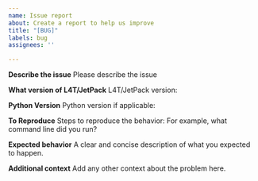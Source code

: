 ```yaml
---
name: Issue report
about: Create a report to help us improve
title: "[BUG]"
labels: bug
assignees: ''

---
```


**Describe the issue**
Please describe the issue

**What version of L4T/JetPack**
L4T/JetPack version:


**Python Version**
Python version if applicable:

**To Reproduce**
Steps to reproduce the behavior:
For example, what command line did you run?

**Expected behavior**
A clear and concise description of what you expected to happen.

**Additional context**
Add any other context about the problem here.
